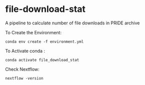 # file-download-stat
A pipeline to calculate number of file downloads in PRIDE archive

To Create the Environment:

`conda env create -f environment.yml`

To Activate conda :

`conda activate file_download_stat`

Check Nextflow:

`nextflow -version`
